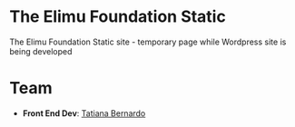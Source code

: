 # The Elimu Foundation Static
The Elimu Foundation Static site - temporary page while Wordpress site is being developed

# Team

* **Front End Dev**: [Tatiana Bernardo](https://github.com/myubi)

